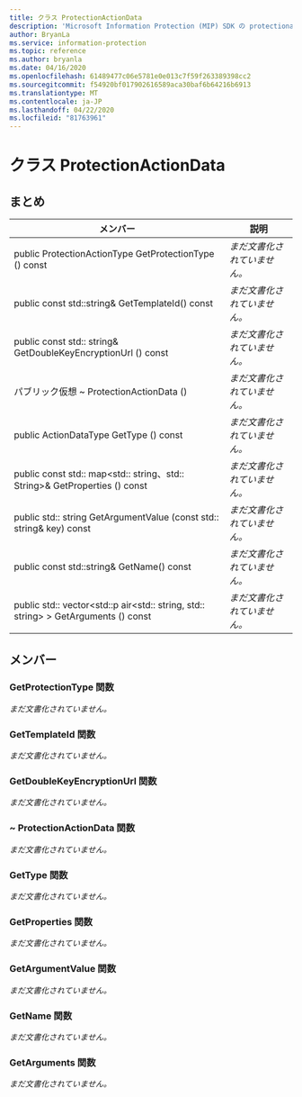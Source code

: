 ```yaml
---
title: クラス ProtectionActionData
description: 'Microsoft Information Protection (MIP) SDK の protectionactiondata:: undefined クラスを文書にします。'
author: BryanLa
ms.service: information-protection
ms.topic: reference
ms.author: bryanla
ms.date: 04/16/2020
ms.openlocfilehash: 61489477c06e5781e0e013c7f59f263389398cc2
ms.sourcegitcommit: f54920bf017902616589aca30baf6b64216b6913
ms.translationtype: MT
ms.contentlocale: ja-JP
ms.lasthandoff: 04/22/2020
ms.locfileid: "81763961"
---
```

# <a name="class-protectionactiondata"></a>クラス ProtectionActionData 
  
## <a name="summary"></a>まとめ
 メンバー                        | 説明                                
--------------------------------|---------------------------------------------
public ProtectionActionType GetProtectionType () const  | _まだ文書化されていません。_
public const std::string& GetTemplateId() const  | _まだ文書化されていません。_
public const std:: string& GetDoubleKeyEncryptionUrl () const  | _まだ文書化されていません。_
パブリック仮想 ~ ProtectionActionData ()  | _まだ文書化されていません。_
public ActionDataType GetType () const  | _まだ文書化されていません。_
public const std:: map\<std:: string、std:: String\>& GetProperties () const  | _まだ文書化されていません。_
public std:: string GetArgumentValue (const std:: string& key) const  | _まだ文書化されていません。_
public const std::string& GetName() const  | _まだ文書化されていません。_
public std:: vector\<std::p air\<std:: string, std:: string\> \> GetArguments () const  | _まだ文書化されていません。_
  
## <a name="members"></a>メンバー
  
### <a name="getprotectiontype-function"></a>GetProtectionType 関数
_まだ文書化されていません。_

  
### <a name="gettemplateid-function"></a>GetTemplateId 関数
_まだ文書化されていません。_

  
### <a name="getdoublekeyencryptionurl-function"></a>GetDoubleKeyEncryptionUrl 関数
_まだ文書化されていません。_

  
### <a name="protectionactiondata-function"></a>~ ProtectionActionData 関数
_まだ文書化されていません。_

  
### <a name="gettype-function"></a>GetType 関数
_まだ文書化されていません。_

  
### <a name="getproperties-function"></a>GetProperties 関数
_まだ文書化されていません。_

  
### <a name="getargumentvalue-function"></a>GetArgumentValue 関数
_まだ文書化されていません。_

  
### <a name="getname-function"></a>GetName 関数
_まだ文書化されていません。_

  
### <a name="getarguments-function"></a>GetArguments 関数
_まだ文書化されていません。_

